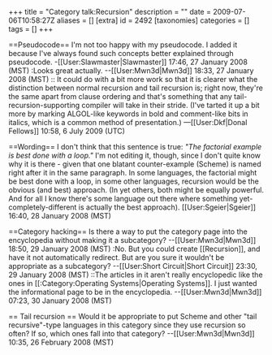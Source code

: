 +++
title = "Category talk:Recursion"
description = ""
date = 2009-07-06T10:58:27Z
aliases = []
[extra]
id = 2492
[taxonomies]
categories = []
tags = []
+++

==Pseudocode==
I'm not too happy with my pseudocode. I added it because I've always found such concepts better explained through pseudocode. -[[User:Slawmaster|Slawmaster]] 17:46, 27 January 2008 (MST)
:Looks great actually. --[[User:Mwn3d|Mwn3d]] 18:33, 27 January 2008 (MST)
:: It could do with a bit more work so that it is clearer what the distinction between normal recursion and tail recursion is; right now, they're the same apart from clause ordering and that's something that any tail-recursion-supporting compiler will take in their stride. (I've tarted it up a bit more by marking ALGOL-like keywords in bold and comment-like bits in italics, which is a common method of presentation.) —[[User:Dkf|Donal Fellows]] 10:58, 6 July 2009 (UTC)

==Wording==
I don't think that this sentence is true: <i>"The factorial example is best done with a loop."</i> I'm not editing it, though, since I don't quite know why it is there - given that one blatant counter-example (Scheme) is named right after it in the same paragraph. In some languages, the factorial might be best done with a loop, in some other languages, recursion would be the obvious (and best) approach. (In yet others, both might be equally powerful. And for all I know there's some language out there where something yet-completely-different is actually the best approach).  [[User:Sgeier|Sgeier]] 16:40, 28 January 2008 (MST)

==Category hacking==
Is there a way to put the category page into the encyclopedia without making it a subcategory? --[[User:Mwn3d|Mwn3d]] 18:50, 29 January 2008 (MST)
:No.  But you could create [[Recursion]], and have it not automatically redirect.  But are you sure it wouldn't be appropriate as a subcategory? --[[User:Short Circuit|Short Circuit]] 23:30, 29 January 2008 (MST)
::The articles in it aren't really encyclopedic like the ones in [[:Category:Operating Systems|Operating Systems]]. I just wanted the informational page to be in the encyclopedia. --[[User:Mwn3d|Mwn3d]] 07:23, 30 January 2008 (MST)

== Tail recursion ==
Would it be appropriate to put Scheme and other "tail recursive"-type languages in this category since they use recursion so often? If so, which ones fall into that category? --[[User:Mwn3d|Mwn3d]] 10:35, 26 February 2008 (MST)
